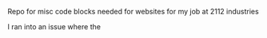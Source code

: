 Repo for misc code blocks needed for websites for my job at 2112 industries

I ran into an issue where the <script> tags weren't working for all users for the dropdown menu toggleMenu() function, so I had to add a new custom child theme to blocksy to enqueue the function through there.  I uploaded that new child theme here for visibility. Here are some links to further clarify what I did for reference: 

https://developer.wordpress.org/themes/advanced-topics/child-themes/
https://creativethemes.com/blocksy/docs/general/child-theme/
